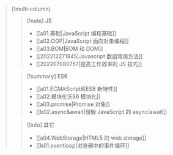 
> [!multi-column]
> 
> > [!note] JS
> > - [[a01.基础|JavaScript 编程基础]]
> > - [[a02.OOP|JavaScript 面向对象编程]]
> > - [[a03.BOM|BOM 和 DOM]]
> > - [[202212271845|Javascript 数组常用方法]]
> > - [[202207080757|提高工作效率的 JS 技巧]]
>
> > [!summary] ES6
> > - [[a01.ECMAScript6|ES6 新特性]]
> > - [[a02.模块化|ES6 模块化]]
> > - [[a03.promise|Promise 对象]]
> > - [[b02.async&await|理解 JavaScript 的 async/await]]
>
> > [!info] 其它
> > - [[a04.WebStorage|HTML5 的 web storage]]
> > - [[b01.eventloop|浏览器中的事件循环]]
